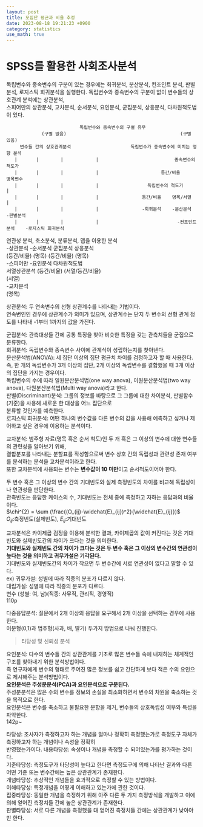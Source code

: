 ```yaml
---
layout: post
title: 모집단 평균과 비율 추정  
date: 2023-08-18 19:21:23 +0900
category: statistics 
use_math: true
---
```

# SPSS를 활용한 사회조사분석   

독립변수와 종속변수의 구분이 있는 경우에는 회귀분석, 분산분석, 컨조인트 분석, 판별분석, 로지스틱 회귀분석을 실행한다. 독립변수와 종속변수의 구분이 없이 변수들의 상호관계 분석에는 상관분석,  
스피어만의 상관분석, 교차분석, 순서분석, 요인분석, 군집분석, 상응분석, 다차원척도법이 있다.  
  
                               독립변수와 종속변수의 구별 유무  
                 (구별 없음)                                          (구별 있음)  
         변수들 간의 상호관계분석                      독립변수가 종속변수에 미치는 영향 분석  
       |       |        |            |                            종속변수의 척도가   
       |       |        |            |                       등간/비율              명목변수    
       |       |        |            |                  독립변수의 척도가               |  
       |       |        |            |                등간/비율    명목/서열            |  
       |       |        |            |                -회귀분석    -분산분석        -핀별분석  
       |       |        |            |                             -컨조인트분석    -로지스틱 회귀분석      
연관성 분석, 축소분석, 분류분석,    맵을 이용한 분석  
-상관분석   -순서분석  군집분석     상응분석                                                                 
(등간/비율)  (명목)    (등간/비율)  (명목)                                              
-스피어만   -요인분석               다차원척도법                             
서열상관분석 (등간/비율)            (서열/등간/비율)                             
(서열)                                              
-교차분석                                           
(명목)                                                                          

상관분석: 두 연속변수의 선형 상관계수를 나타내는 기법이다.  
연속변인인 경우에 상관계수가 의미가 있으며, 상관계수는 단지 두 변수의 선형 관계 정도를 나타내 -1부터 1까지의 값을 가진다.  

군집분석: 관측대상들 간에 공통 특징을 찾아 비슷한 특징을 갖는 관측치들을 군집으로 분류한다.  
회귀분석: 독립변수와 종속변수 사이에 관계식이 성립하는지를 찾아낸다.  
분산분석법(ANOVA): 세 집단 이상의 집단 평균치 차이를 검정하고자 할 때 사용한다.  
즉, 한 개의 독립변수가 3개 이상의 집단, 2개 이상의 독립변수를 결합했을 때 3개 이상의 집단을 가지는 경우이다.  
독립변수의 수에 따라 일원분산분석법(one way anova), 이원분산분석법(two way anova), 다원분산분석법(Multi way anova)라고 한다.  
판별(Discriminant)분석: 그룹의 정보를 바탕으로 그 그룹에 대한 차이분석, 판별함수(기준)을 사용해 새로운 한 대상을 어느 집단으로  
분류할 것인가를 예측한다.  
로지스틱 회귀분석: 어떤 하나의 변수값을 다른 변수의 값을 사용해 예측하고 싶거나 제어하고 싶은 경우에 이용하는 분석이다.   
  
교차분석: 범주형 자료(명목 혹은 순서 척도)인 두 개 혹은 그 이상의 변수에 대한 변수들의 관련성을 알아보기 위해,  
결합분포를 나타내는 분할표를 작성함으로써 변수 상호 간의 독립성과 관련성 존재 여부를 분석하는 분석을 교차분석이라고 한다.  
또한 교차분석에 사용되는 변수는 **변수값이 10 미만**이고 순서척도이어야 한다.  
  
두 변수 혹은 그 이상의 변수 간의 기대빈도와 실제 측정빈도의 차이를 비교해 독립성이나 연관성을 판단한다.  
관측빈도는 응답한 케이스의 수, 기대빈도는 전체 중에 측정하고 자하는 응답과의 비율이다.    
$\chi^{2} = \sum (\frac{(O_{ij}-\widehat{E}_{ij})^2}{\widehat{E}_{ij}})$  
$O_{ij}$:측정빈도(실제빈도), $E_{ij}$:기대빈도  

교차분석은 카이제곱 검정을 이용해 분석한 결과, 카이제곱의 값이 커진다는 것은 기대빈도와 실제빈도간의 차이가 크다는 것을 의미한다.  
**기대빈도와 실제빈도 간의 차이가 크다는 것은 두 변수 혹은 그 이상의 변수간의 연관성이 높다는 것을 의미하고 귀무가설은 기각된다.**  
기대빈도와 실제빈도간의 차이가 작으면 두 변수간에 서로 연관성이 없다고 말할 수 있다.  
ex) 귀무가설: 성별에 따라 직종의 분포가 다르지 않다.  
    대립가설: 성별에 따라 직종의 분포가 다르다.  
    변수 (성별: 여, 남)(직종: 사무직, 관리직, 경영직)  
110p  

다중응답분석: 질문에서 2개 이상의 응답을 요구해서 2개 이상을 선택하는 경우에 사용한다.  
이분형(0,1)과 범주형(사과, 배, 딸기) 두가지 방법으로 나눠 진행한다.  
  
> 타당성 및 신뢰성 분석    

요인분석: 다수의 변수들 간의 상관관계를 기초로 많은 변수들 속에 내재하는 체계적인 구조를 찾아내기 위한 분석방법이다.  
즉 연구자에게 변수의 형태로 주어진 많은 정보를 쉽고 간단하게 보다 적은 수의 요인으로 제시해주는 분석방법이다.  
**요인분석은 주성분분석(PCA)과 요인분석으로 구분된다.**  
주성분분석은 많은 수의 변수를 정보의 손실을 최소화하면서 변수의 차원을 축소하는 것을 목적으로 한다.  
요인분석은 변수를 축소하고 불필요한 문항을 제거, 변수들의 상호독립성 여부와 특성을 파악한다.  
142p~  
  
타당성: 조사자가 측정하고자 하는 개념을 얼마나 정확히 측정했는가로 측정도구 자체가 측정하고자 하는 개념이나 속성을 정확히  
반영했는가이다.
내용타당성: 속성이나 개념을 측정할 수 되어있는가를 평가하는 것이다.    
기준타당성: 측정도구가 타당성이 높다고 한다면 측정도구에 의해 나타난 결과와 다른 어떤 기준 또는 변수간에는 높은 상관관계가 존재한다.  
개념타당성: 추상적인 개념들을 효과적으로 측정할 수 있는 방법이다.    
이해타당성: 특정개념을 어떻게 이해하고 있는가에 관한 것이다.   
집중타당성: 동일한 개념을 측정하기 위해 아주 다른 두 가지 측정방식을 개발하고 이에 의해 얻어진 측정치들 간에 높은 상관관계가 존재한다.  
판별타당성: 서로 다른 개념을 측정했을 대 얻어진 측정치들 간에는 상관관계가 낮아야만 한다.     






  


  

